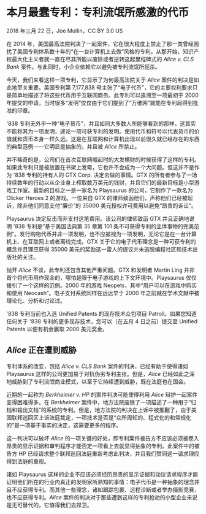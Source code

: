 # 本月最蠢专利：专利流氓所感激的代币

2018 年三月 22 日，Joe Mullin，CC BY 3.0 US

在 2014 年，美国最高法院判决了一起案件，它在很大程度上禁止了那一类曾经困扰了美国专利体系数十年的“在一台计算机上去做”风格的专利。从那开始，知识产权最大化主义者就一直在尽其所能以废除或者逆转这起里程碑式的 _Alice v. CLS Bank_ 案件。与此同时，小企业依赖它以避免被专利流氓所扼杀。

今天，我们来看这样一项专利，它显示了为何最高法院关于 _Alice_ 案件的判决是如此地至关重要。美国专利第 7,177,838 号主张了“电子代币”，它的主要权利要求只是简单地描述了将这些代币用于互联网商务。此专利可以追溯至一项最初于 2000 年提交的申请，当时很多“发明”仅仅由于它们提到了“万维网”就能在专利局得到批准的印章。

'838 专利无外乎一种“电子货币”，并且如同大多数人所能够看到的那样，这其实不能称其为一项发明，遑论一项可获专利的发明。使用代币和符号以代表货币的价值就和货币本身一样久远。这是在互联网和计算机出现以前很久就已经存在的东西的典型范例——它明显是抽象的，并且被 _Alice_ 所禁止。

并不稀奇的是，公司们在首次互联网崛起时的大发横财的时候获得了这样的专利。如果此专利只是被放置在书架上发霉，它也许不会成为一个大问题。但这并不是作为 '838 专利的持有人的 GTX Corp. 决定去做的事情。GTX 的所有者参与了一场持续数年的行动以从企业身上榨取数万美元的钱财，并且它们的最新目标是小型游戏工作室。最新的目标之一是一家名为 Playsaurus 的公司，它制作了一款名为 Clicker Heroes 2 的游戏。一位来自 GTX 的律师致函他们，声称他们已经被起诉，除非他们同意支付“廉价”的 35000 美元授权许可费用以避免“昂贵的诉讼”。

Playsaurus 决定反击而非支付这笔费用。该公司的律师致函 GTX 并且正确地说明 '838 专利是“基于美国法典第 35 章第 101 条不可获得专利的主体事物的完美范例”。发行购物代币并非一项发明，也不应被视为一项发明，无论它是在一台计算机上、在互联网上或者离线完成。GTX 关于它的电子代币理念是一种可获专利的概念并且理应获得 35000 美元的奖励这一雷人的提议并未逃脱编程社区和技术出版社的关注。

抛开 _Alice_ 不谈，此专利还包含其他严重问题。GTX 和发明者 Martin Ling 并非首个将代币用作现金的，哪怕是限于电子游戏的上下文环境中。Playsaurus 仅仅援引了一个这样的范例。2000 年的游戏 Neopets，其中“用户可以在游戏中购买和使用 Neocash”。电子支付系统同样在远远早于 2000 年之前就在学术文献中被理论化、分析和讨论过。

'838 专利当前也入选 Unified Patents 的现存技术众包项目 Patroll。如果您知道任何关于 '838 专利的更多现存技术，您可以（在五月 4 日之前）提交至 Unified Patents 以便有机会赢取 2000 美元奖金。

## _Alice_ 正在遭到威胁

专利体系的改变，包括 _Alice v. CLS Bank_ 案件的判决，已经有助于使得诸如 Playsaurus 这样的公司更加易于对抗伪劣专利主张。但是，_Alice_ 已经如此之深地威胁到了专利流氓商业模式，以至于它持续遭到威胁，既在法庭也在国会。

近期的一起称为 _Berkheimer v. HP_ 的案件判决可能使得利用 _Alice_ 辩护一起案件变得困难得多。在 _Berkheimer_ 案件中，地方法院废除了一项描述了一种用于“归档和输出文档”的系统的专利。但是，地方法院的判决在上诉中被推翻了，由于美国联邦巡回区上诉法庭裁定，一项技术是否是“众所周知的、程式化的和常规化的”是一项基于事实的决定，这需要更多的程序。

这一判决可以破坏 _Alice_ 的一项关键的好处，即专利案件被告方不应该必须被卷入昂贵的显示证据和审判程序才能否定一项看上去就显得抽象的专利。此案件中的被告方 HP 已经请求整个联邦巡回法庭重新考虑此判决，并且我们赞同这一请求理应得到法庭的重视。

诸如 Playsaurus 这样的企业不应该必须经历昂贵的显示证据和动议请求程序才能证明他们所在的行业内真正的发明家所熟知的事情：电子代币是一种抽象的理念并且不应获得专利。而其他一些理念，诸如跟踪包裹、远程诊断或者举办摄影竞赛，也不应获得专利。_Alice_ 案件的判决对于那些遭到这样的专利抢劫的小型企业来说是无可替代的，它值得我们去捍卫。
